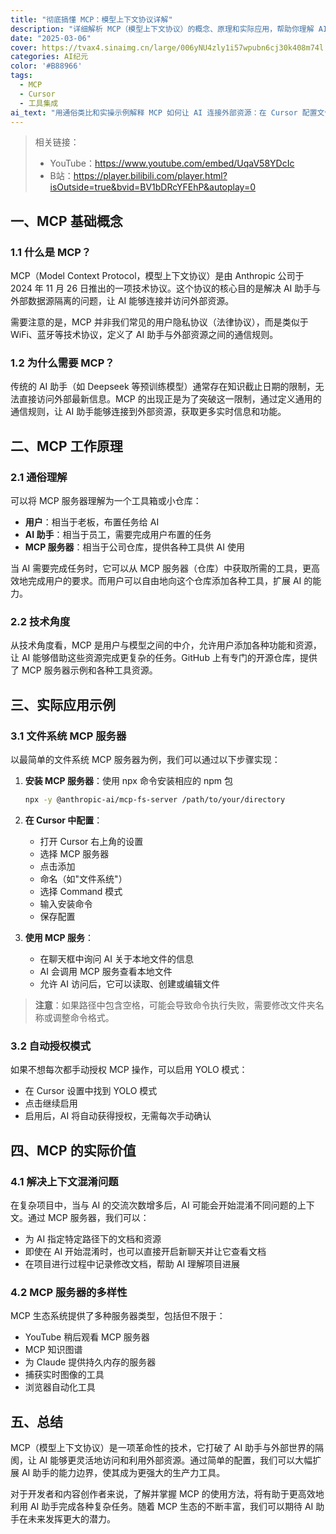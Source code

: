 ```yaml
---
title: "彻底搞懂 MCP：模型上下文协议详解"
description: "详细解析 MCP（模型上下文协议）的概念、原理和实际应用，帮助你理解 AI 助手如何连接外部资源"
date: "2025-03-06"
cover: https://tvax4.sinaimg.cn/large/006yNU4zly1i57wpubn6cj30k408m74l.jpg
categories: AI纪元
color: '#B88966'
tags:
  - MCP
  - Cursor
  - 工具集成
ai_text: "用通俗类比和实操示例解释 MCP 如何让 AI 连接外部资源：在 Cursor 配置文件系统 MCP、开启 YOLO 自动授权，并将项目资料作为可复用的工具与上下文，帮助扩展 AI 的能力边界。"
---
```


> 相关链接：
> - YouTube：<https://www.youtube.com/embed/UqaV58YDcIc>
> - B站：<https://player.bilibili.com/player.html?isOutside=true&bvid=BV1bDRcYFEhP&autoplay=0>

## 一、MCP 基础概念

### 1.1 什么是 MCP？

MCP（Model Context Protocol，模型上下文协议）是由 Anthropic 公司于 2024 年 11 月 26 日推出的一项技术协议。这个协议的核心目的是解决 AI 助手与外部数据源隔离的问题，让 AI 能够连接并访问外部资源。

需要注意的是，MCP 并非我们常见的用户隐私协议（法律协议），而是类似于 WiFi、蓝牙等技术协议，定义了 AI 助手与外部资源之间的通信规则。

### 1.2 为什么需要 MCP？

传统的 AI 助手（如 Deepseek 等预训练模型）通常存在知识截止日期的限制，无法直接访问外部最新信息。MCP 的出现正是为了突破这一限制，通过定义通用的通信规则，让 AI 助手能够连接到外部资源，获取更多实时信息和功能。

## 二、MCP 工作原理

### 2.1 通俗理解

可以将 MCP 服务器理解为一个工具箱或小仓库：

- **用户**：相当于老板，布置任务给 AI
- **AI 助手**：相当于员工，需要完成用户布置的任务
- **MCP 服务器**：相当于公司仓库，提供各种工具供 AI 使用

当 AI 需要完成任务时，它可以从 MCP 服务器（仓库）中获取所需的工具，更高效地完成用户的要求。而用户可以自由地向这个仓库添加各种工具，扩展 AI 的能力。

### 2.2 技术角度

从技术角度看，MCP 是用户与模型之间的中介，允许用户添加各种功能和资源，让 AI 能够借助这些资源完成更复杂的任务。GitHub 上有专门的开源仓库，提供了 MCP 服务器示例和各种工具资源。

## 三、实际应用示例

### 3.1 文件系统 MCP 服务器

以最简单的文件系统 MCP 服务器为例，我们可以通过以下步骤实现：

1. **安装 MCP 服务器**：使用 npx 命令安装相应的 npm 包
   ```bash
   npx -y @anthropic-ai/mcp-fs-server /path/to/your/directory
   ```

2. **在 Cursor 中配置**：
   - 打开 Cursor 右上角的设置
   - 选择 MCP 服务器
   - 点击添加
   - 命名（如"文件系统"）
   - 选择 Command 模式
   - 输入安装命令
   - 保存配置

3. **使用 MCP 服务**：
   - 在聊天框中询问 AI 关于本地文件的信息
   - AI 会调用 MCP 服务查看本地文件
   - 允许 AI 访问后，它可以读取、创建或编辑文件

> **注意**：如果路径中包含空格，可能会导致命令执行失败，需要修改文件夹名称或调整命令格式。

### 3.2 自动授权模式

如果不想每次都手动授权 MCP 操作，可以启用 YOLO 模式：
- 在 Cursor 设置中找到 YOLO 模式
- 点击继续启用
- 启用后，AI 将自动获得授权，无需每次手动确认

## 四、MCP 的实际价值

### 4.1 解决上下文混淆问题

在复杂项目中，当与 AI 的交流次数增多后，AI 可能会开始混淆不同问题的上下文。通过 MCP 服务器，我们可以：

- 为 AI 指定特定路径下的文档和资源
- 即使在 AI 开始混淆时，也可以直接开启新聊天并让它查看文档
- 在项目进行过程中记录修改文档，帮助 AI 理解项目进展

### 4.2 MCP 服务器的多样性

MCP 生态系统提供了多种服务器类型，包括但不限于：
- YouTube 稍后观看 MCP 服务器
- MCP 知识图谱
- 为 Claude 提供持久内存的服务器
- 捕获实时图像的工具
- 浏览器自动化工具

## 五、总结

MCP（模型上下文协议）是一项革命性的技术，它打破了 AI 助手与外部世界的隔阂，让 AI 能够更灵活地访问和利用外部资源。通过简单的配置，我们可以大幅扩展 AI 助手的能力边界，使其成为更强大的生产力工具。

对于开发者和内容创作者来说，了解并掌握 MCP 的使用方法，将有助于更高效地利用 AI 助手完成各种复杂任务。随着 MCP 生态的不断丰富，我们可以期待 AI 助手在未来发挥更大的潜力。
